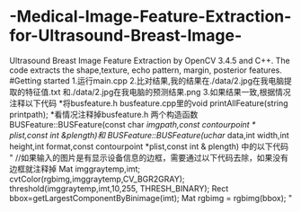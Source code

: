 # -Medical-Image-Feature-Extraction-for-Ultrasound-Breast-Image-
 Ultrasound Breast Image Feature Extraction by OpenCV 3.4.5 and C++. The code extracts the shape,texture, echo pattern, margin, posterior features.
 #Getting started
1.运行main.cpp
2.比对结果,我的结果在./data/2.jpg在我电脑提取的特征值.txt 和./data/2.jpg在我电脑的预测结果.png
3.如果结果一致,根据情况注释以下代码
*将busfeature.h busfeature.cpp里的void printAllFeature(string printpath);
*看情况注释掉busfeature.h 两个构造函数BUSFeature::BUSFeature(const char *imgpath,const contourpoint * plist,const int &plength)和 BUSFeature::BUSFeature(uchar* data,int width,int height,int format,const contourpoint *plist,const int & plength)
中的以下代码
   "
    //如果输入的图片是有显示设备信息的边框，需要通过以下代码去除，如果没有边框就注释掉
    Mat imggraytemp,imt;
    cvtColor(rgbimg,imggraytemp,CV_BGR2GRAY);
    threshold(imggraytemp,imt,10,255, THRESH_BINARY);
    Rect bbox=getLargestComponentByBinimage(imt);
    Mat rgbimg = rgbimg(bbox);
   "
